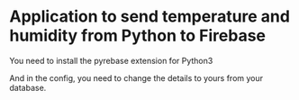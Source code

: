 # Application to send temperature and humidity from Python to Firebase

You need to install the pyrebase extension for Python3

And in the config, you need to change the details to yours from your database.
